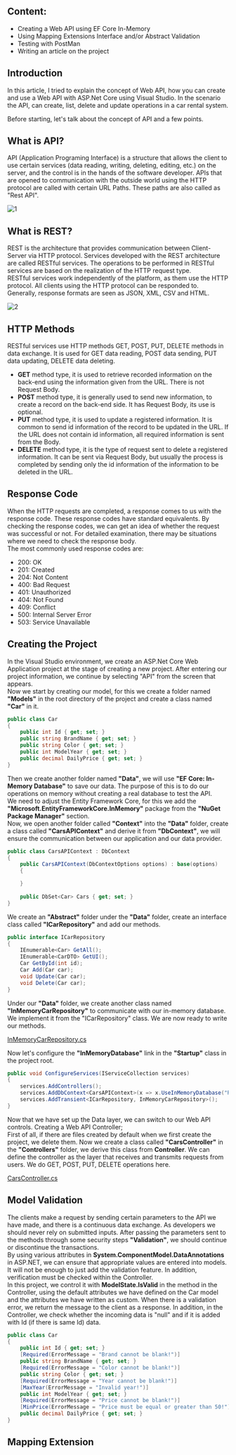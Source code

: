 ## Content:
- Creating a Web API using EF Core In-Memory
- Using Mapping Extensions Interface and/or Abstract Validation
- Testing with PostMan
- Writing an article on the project
## Introduction
In this article, I tried to explain the concept of Web API, how you can create and use a Web API with ASP.Net Core using Visual Studio. In the scenario the API, can create, list, delete and update operations in a car rental system.

Before starting, let's talk about the concept of API and a few points.
## What is API?
API (Application Programing Interface) is a structure that allows the client to use certain services (data reading, writing, deleting, editing, etc.) on the server, and the control is in the hands of the software developer. APIs that are opened to communication with the outside world using the HTTP protocol are called with certain URL Paths. These paths are also called as "Rest API".

![1](https://user-images.githubusercontent.com/46905124/111774202-3210eb00-88c0-11eb-8216-ede4d1b05ed0.png)

## What is REST?
REST is the architecture that provides communication between Client-Server via HTTP protocol. Services developed with the REST architecture are called RESTful services. The operations to be performed in RESTful services are based on the realization of the HTTP request type.  
RESTful services work independently of the platform, as them use the HTTP protocol. All clients using the HTTP protocol can be responded to. Generally, response formats are seen as JSON, XML, CSV and HTML.

![2](https://user-images.githubusercontent.com/46905124/111776115-ad739c00-88c2-11eb-811f-0de17d29933f.png)

## HTTP Methods
RESTful services use HTTP methods GET, POST, PUT, DELETE methods in data exchange. It is used for GET data reading, POST data sending, PUT data updating, DELETE data deleting.  
- **GET** method type, it is used to retrieve recorded information on the back-end using the information given from the URL. There is not Request Body.
- **POST** method type, it is generally used to send new information, to create a record on the back-end side. It has Request Body, its use is optional.
- **PUT** method type, it is used to update a registered information. It is common to send id information of the record to be updated in the URL. If the URL does not contain id information, all required information is sent from the Body.
- **DELETE** method type, it is the type of request sent to delete a registered information. It can be sent via Request Body, but usually the process is completed by sending only the id information of the information to be deleted in the URL.
## Response Code
When the HTTP requests are completed, a response comes to us with the response code. These response codes have standard equivalents. By checking the response codes, we can get an idea of whether the request was successful or not. For detailed examination, there may be situations where we need to check the response body.  
The most commonly used response codes are:
- 200: OK
- 201: Created
- 204: Not Content
- 400: Bad Request
- 401: Unauthorized
- 404: Not Found
- 409: Conflict
- 500: Internal Server Error
- 503: Service Unavailable
## Creating the Project
In the Visual Studio environment, we create an ASP.Net Core Web Application project at the stage of creating a new project. After entering our project information, we continue by selecting "API" from the screen that appears.  
Now we start by creating our model, for this we create a folder named **"Models"** in the root directory of the project and create a class named **"Car"** in it.
```c#
public class Car
{
    public int Id { get; set; }
    public string BrandName { get; set; }
    public string Color { get; set; }
    public int ModelYear { get; set; }
    public decimal DailyPrice { get; set; }
}
```
Then we create another folder named **"Data"**, we will use **"EF Core: In-Memory Database"** to save our data. The purpose of this is to do our operations on memory without creating a real database to test the API.  
We need to adjust the Entity Framework Core, for this we add the **"Microsoft.EntityFrameworkCore.InMemory"** package from the **"NuGet Package Manager"** section.  
Now, we open another folder called **"Context"** into the **"Data"** folder, create a class called **"CarsAPIContext"** and derive it from **"DbContext"**, we will ensure the communication between our application and our data provider.
```c#
public class CarsAPIContext : DbContext
{
    public CarsAPIContext(DbContextOptions options) : base(options)
    {

    }
    
    public DbSet<Car> Cars { get; set; }
}
```
We create an **"Abstract"** folder under the **"Data"** folder, create an interface class called **"ICarRepository"** and add our methods.
```c#
public interface ICarRepository
{
    IEnumerable<Car> GetAll();
    IEnumerable<CarDTO> GetUI();
    Car GetById(int id);
    Car Add(Car car);
    void Update(Car car);
    void Delete(Car car);
}
```
Under our **"Data"** folder, we create another class named **"InMemoryCarRepository"** to communicate with our in-memory database. We implement it from the "ICarRepository" class. We are now ready to write our methods.

[InMemoryCarRepository.cs](https://github.com/emrebilal/Kodluyoruz-Yemeksepeti-FullStack-Bootcamp/blob/main/Back-End/emrebilal-be-hw2/Week2_WebAPI/Data/InMemoryCarRepository.cs)

Now let's configure the **"InMemoryDatabase"** link in the **"Startup"** class in the project root.
```c#
public void ConfigureServices(IServiceCollection services)
{
    services.AddControllers();
    services.AddDbContext<CarsAPIContext>(x => x.UseInMemoryDatabase("RentACar"));
    services.AddTransient<ICarRepository, InMemoryCarRepository>();
}
```
Now that we have set up the Data layer, we can switch to our Web API controls. Creating a Web API Controller;  
First of all, if there are files created by default when we first create the project, we delete them. Now we create a class called **"CarsController"** in the **"Controllers"** folder, we derive this class from **Controller**. We can define the controller as the layer that receives and transmits requests from users. We do GET, POST, PUT, DELETE operations here.

[CarsController.cs](https://github.com/emrebilal/Kodluyoruz-Yemeksepeti-FullStack-Bootcamp/blob/main/Back-End/emrebilal-be-hw2/Week2_WebAPI/Controllers/CarsController.cs)
## Model Validation
The clients make a request by sending certain parameters to the API we have made, and there is a continuous data exchange. As developers we should never rely on submitted inputs. After passing the parameters sent to the methods through some security steps **"Validation"**, we should continue or discontinue the transactions.  
By using various attributes in **System.ComponentModel.DataAnnotations** in ASP.NET, we can ensure that appropriate values are entered into models. It will not be enough to just add the validation feature. In addition, verification must be checked within the Controller.  
In this project, we control it with **ModelState.IsValid** in the method in the Controller, using the default attributes we have defined on the Car model and the attributes we have written as custom. When there is a validation error, we return the message to the client as a response. In addition, in the Controller, we check whether the incoming data is "null" and if it is added with Id (if there is same Id) data.
```c#
public class Car
{
    public int Id { get; set; }
    [Required(ErrorMessage = "Brand cannot be blank!")]
    public string BrandName { get; set; }
    [Required(ErrorMessage = "Color cannot be blank!")]
    public string Color { get; set; }
    [Required(ErrorMessage = "Year cannot be blank!")]
    [MaxYear(ErrorMessage = "Invalid year!")]
    public int ModelYear { get; set; }
    [Required(ErrorMessage = "Price cannot be blank!")]
    [MinPrice(ErrorMessage = "Price must be equal or greater than 50!")]
    public decimal DailyPrice { get; set; }
}
```
## Mapping Extension


